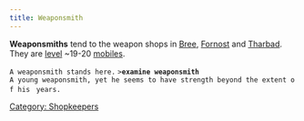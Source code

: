 ```yaml
---
title: Weaponsmith
---
```


**Weaponsmiths** tend to the weapon shops in
[Bree](Bree_Weaponsmith "wikilink"),
[Fornost](Fornost_Weaponsmith "wikilink") and
[Tharbad](Tharbad_Weaponsmith "wikilink"). They are
[level](level "wikilink") ~19-20 [mobiles](mobile "wikilink").

`A weaponsmith stands here.`
`>`**`examine weaponsmith`**
`A young weaponsmith, yet he seems to have strength beyond the extent of his `
`years.`

[Category: Shopkeepers](Category:_Shopkeepers "wikilink")